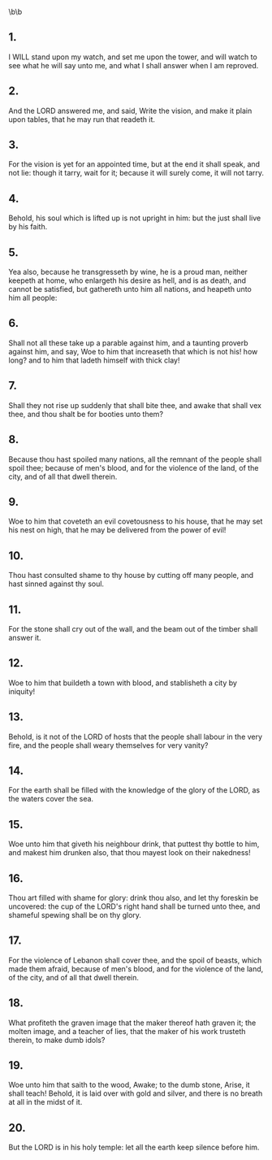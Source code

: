 \b\b
## 1.
I WILL stand upon my watch, and set me upon the tower, and will watch to see what he will say unto me, and what I shall answer when I am reproved.
## 2.
And the LORD answered me, and said, Write the vision, and make it plain upon tables, that he may run that readeth it.
## 3.
For the vision is yet for an appointed time, but at the end it shall speak, and not lie: though it tarry, wait for it; because it will surely come, it will not tarry.
## 4.
Behold, his soul which is lifted up is not upright in him: but the just shall live by his faith.
## 5.
Yea also, because he transgresseth by wine, he is a proud man, neither keepeth at home, who enlargeth his desire as hell, and is as death, and cannot be satisfied, but gathereth unto him all nations, and heapeth unto him all people:
## 6.
Shall not all these take up a parable against him, and a taunting proverb against him, and say, Woe to him that increaseth that which is not his!  how long?  and to him that ladeth himself with thick clay!
## 7.
Shall they not rise up suddenly that shall bite thee, and awake that shall vex thee, and thou shalt be for booties unto them?
## 8.
Because thou hast spoiled many nations, all the remnant of the people shall spoil thee; because of men's blood, and for the violence of the land, of the city, and of all that dwell therein.
## 9.
Woe to him that coveteth an evil covetousness to his house, that he may set his nest on high, that he may be delivered from the power of evil!
## 10.
Thou hast consulted shame to thy house by cutting off many people, and hast sinned against thy soul.
## 11.
For the stone shall cry out of the wall, and the beam out of the timber shall answer it.
## 12.
Woe to him that buildeth a town with blood, and stablisheth a city by iniquity!
## 13.
Behold, is it not of the LORD of hosts that the people shall labour in the very fire, and the people shall weary themselves for very vanity?
## 14.
For the earth shall be filled with the knowledge of the glory of the LORD, as the waters cover the sea.
## 15.
Woe unto him that giveth his neighbour drink, that puttest thy bottle to him, and makest him drunken also, that thou mayest look on their nakedness!
## 16.
Thou art filled with shame for glory: drink thou also, and let thy foreskin be uncovered: the cup of the LORD's right hand shall be turned unto thee, and shameful spewing shall be on thy glory.
## 17.
For the violence of Lebanon shall cover thee, and the spoil of beasts, which made them afraid, because of men's blood, and for the violence of the land, of the city, and of all that dwell therein.
## 18.
What profiteth the graven image that the maker thereof hath graven it; the molten image, and a teacher of lies, that the maker of his work trusteth therein, to make dumb idols?
## 19.
Woe unto him that saith to the wood, Awake; to the dumb stone, Arise, it shall teach!  Behold, it is laid over with gold and silver, and there is no breath at all in the midst of it.
## 20.
But the LORD is in his holy temple: let all the earth keep silence before him.
